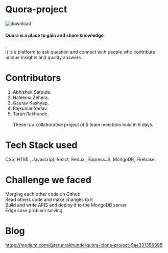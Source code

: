 # Quora-project

![download](https://user-images.githubusercontent.com/96281694/161429982-780b3c52-19cb-493f-9feb-b5ade953260d.png)

<h4>Quora is a place to gain and share knowledge</h4>. <br>It is a platform to ask question and connect with people who contribute unique insights and quality answers.<br>

# Contributors
1. Abhishek Satpute.
2. Haleema Zehera.
3. Gaurav Kashyap.
4. Rajkumar Yadav.
5. Tarun Rakhunde.<br><br>
These is a collaborative project of 5 team members buid in 6 days.

# Tech Stack  used 
CSS, HTML, Javascript, React, Redux , ExpressJS, MongoDB, Firebase.

# Challenge we faced
Merging each other code on Github<br>
Read others code and make changes to it<br>
Build and write APIS and deploy it to the MongoDB server<br>
Edge case problem solving<br>

# Blog
https://medium.com/@tarunrakhunde/quora-clone-project-9ae321356895

